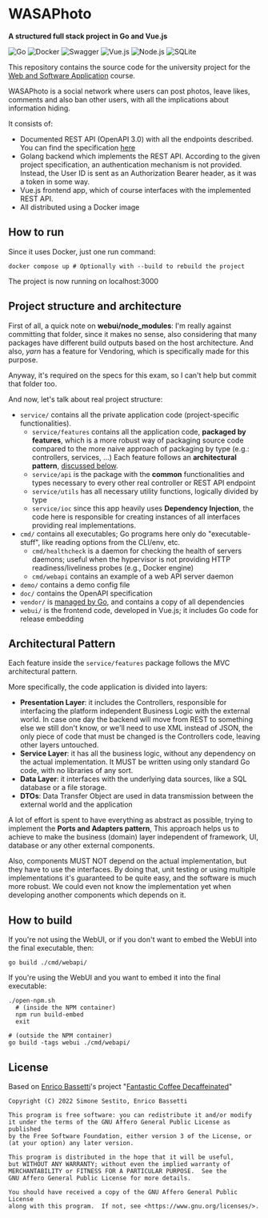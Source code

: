 # WASAPhoto

**A structured full stack project in Go and Vue.js**

![Go](https://img.shields.io/badge/Go-00ADD8?style=for-the-badge&logo=go&logoColor=white)
![Docker](https://img.shields.io/badge/Docker-2CA5E0?style=for-the-badge&logo=docker&logoColor=white)
![Swagger](https://img.shields.io/badge/Swagger-85EA2D?style=for-the-badge&logo=Swagger&logoColor=white)
![Vue.js](https://img.shields.io/badge/Vue.js-35495E?style=for-the-badge&logo=vuedotjs&logoColor=4FC08D)
![Node.js](https://img.shields.io/badge/Node.js-339933?style=for-the-badge&logo=nodedotjs&logoColor=white)
![SQLite](https://img.shields.io/badge/SQLite-07405E?style=for-the-badge&logo=sqlite&logoColor=white)

This repository contains the source code for the university project for the
[Web and Software Application](http://gamificationlab.uniroma1.it/en/wasa/) course.

WASAPhoto is a social network where users can post photos, leave likes, comments and
also ban other users, with all the implications about information hiding.

It consists of:

* Documented REST API (OpenAPI 3.0) with all the endpoints described.
  You can find the specification [here](doc/api.yaml)
* Golang backend which implements the REST API. According to the given project
  specification, an authentication mechanism is not provided. Instead,
  the User ID is sent as an Authorization Bearer header, as it was a token in some way.
* Vue.js frontend app, which of course interfaces with the implemented REST API.
* All distributed using a Docker image

## How to run

Since it uses Docker, just one run command:
```shell
docker compose up # Optionally with --build to rebuild the project
```

The project is now running on localhost:3000

## Project structure and architecture

First of all, a quick note on **webui/node_modules**:
I'm really against committing that folder, since it makes no sense, also considering that many packages have different build outputs based on the host architecture. And also, *yarn* has a feature for Vendoring, which is specifically made for this purpose.

Anyway, it's required on the specs for this exam, so I can't help but commit that folder too.

And now, let's talk about real project structure:

* `service/` contains all the private application code (project-specific functionalities).
	* `service/features` contains all the application code, **packaged by features**, which is a more robust way
	  of packaging source code compared to the more naive approach of packaging by type (e.g.: controllers, services, ...)
	  Each feature follows an **architectural pattern**, [discussed below](#architectural-pattern).
	* `service/api` is the package with the **common** functionalities and types necessary to every other real
	  controller or REST API endpoint
	* `service/utils` has all necessary utility functions, logically divided by type
	* `service/ioc` since this app heavily uses **Dependency Injection**,
	  the code here is responsible for creating instances of all interfaces providing real implementations.
* `cmd/` contains all executables; Go programs here only do "executable-stuff",
  like reading options from the CLI/env, etc.
	* `cmd/healthcheck` is a daemon for checking the health of servers daemons;
	  useful when the hypervisor is not providing HTTP readiness/liveliness probes (e.g., Docker engine)
	* `cmd/webapi` contains an example of a web API server daemon
* `demo/` contains a demo config file
* `doc/` contains the OpenAPI specification
* `vendor/` is [managed by Go](https://go.dev/ref/mod#vendoring), and contains a copy of all dependencies
* `webui/` is the frontend code, developed in Vue.js; it includes Go code for release embedding

## Architectural Pattern

Each feature inside the `service/features` package follows the MVC architectural pattern.

More specifically, the code application is divided into layers:

* **Presentation Layer**: it includes the Controllers, responsible for interfacing
  the platform independent Business Logic with the external world. In case one day the backend will move from REST to
  something else we still don't know, or we'll need to use XML instead of JSON,
  the only piece of code that must be changed is the Controllers code, leaving other layers untouched.
* **Service Layer**: it has all the business logic, without any dependency on the actual implementation.
  It MUST be written using only standard Go code, with no libraries of any sort.
* **Data Layer**: it interfaces with the underlying data sources, like a SQL database or a file storage.
* **DTOs**: Data Transfer Object are used in data transmission between the external world and the application

A lot of effort is spent to have everything as abstract as possible, trying to implement the **Ports and Adapters
pattern**,
This approach helps us to achieve to make the business (domain) layer independent
of framework, UI, database or any other external components.

Also, components MUST NOT depend on the actual implementation, but they have to use the interfaces.
By doing that, unit testing or using multiple implementations it's guaranteed to be quite easy,
and the software is much more robust.
We could even not know the implementation yet when developing another components which depends on it.

## How to build

If you're not using the WebUI, or if you don't want to embed the WebUI into the final executable, then:

```shell
go build ./cmd/webapi/
```

If you're using the WebUI and you want to embed it into the final executable:

```shell
./open-npm.sh
  # (inside the NPM container)
  npm run build-embed
  exit

# (outside the NPM container)
go build -tags webui ./cmd/webapi/
```

## License

Based on [Enrico Bassetti](https://github.com/simonesestito/wasaphoto/commits?author=Enrico204)'s
project "[Fantastic Coffee Decaffeinated](https://github.com/sapienzaapps/fantastic-coffee-decaffeinated/)"

    Copyright (C) 2022 Simone Sestito, Enrico Bassetti

    This program is free software: you can redistribute it and/or modify
    it under the terms of the GNU Affero General Public License as published
    by the Free Software Foundation, either version 3 of the License, or
    (at your option) any later version.

    This program is distributed in the hope that it will be useful,
    but WITHOUT ANY WARRANTY; without even the implied warranty of
    MERCHANTABILITY or FITNESS FOR A PARTICULAR PURPOSE.  See the
    GNU Affero General Public License for more details.

    You should have received a copy of the GNU Affero General Public License
    along with this program.  If not, see <https://www.gnu.org/licenses/>.
